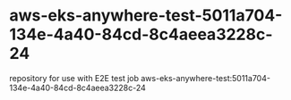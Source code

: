 # aws-eks-anywhere-test-5011a704-134e-4a40-84cd-8c4aeea3228c-24
repository for use with E2E test job aws-eks-anywhere-test:5011a704-134e-4a40-84cd-8c4aeea3228c-24
